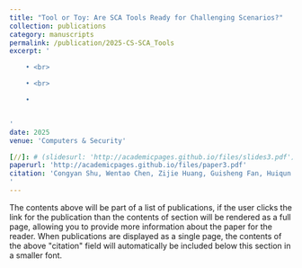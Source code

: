 ```yaml
---
title: "Tool or Toy: Are SCA Tools Ready for Challenging Scenarios?"
collection: publications
category: manuscripts
permalink: /publication/2025-CS-SCA_Tools
excerpt: '

    • <br>

    • <br>

    • 


'
date: 2025
venue: 'Computers & Security'

[//]: # (slidesurl: 'http://academicpages.github.io/files/slides3.pdf')
paperurl: 'http://academicpages.github.io/files/paper3.pdf'
citation: 'Congyan Shu, Wentao Chen, Zijie Huang, Guisheng Fan, Huiqun Yu, Hengrun Zhang, <strong>Yuguo Liang</strong>. Tool or Toy: Are SCA Tools Ready for Challenging Scenarios? Computers & Security, 2025. [CCF-B]
'
---
```

 
The contents above will be part of a list of publications, if the user clicks the link for the publication than the contents of section will be rendered as a full page, allowing you to provide more information about the paper for the reader. When publications are displayed as a single page, the contents of the above "citation" field will automatically be included below this section in a smaller font.